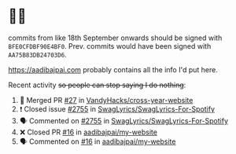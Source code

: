 # 👋🏻
<!--
**aadibajpai/aadibajpai** is a ✨ _special_ ✨ repository because its `README.md` (this file) appears on your GitHub profile.
-->
commits from like 18th September onwards should be signed with `BFE0CFDBF90E4BF0`. Prev. commits would have been signed with `AA75B83DB24703D6`.

https://aadibajpai.com probably contains all the info I'd put here.

Recent activity ~~so people can stop saying I do nothing~~:
<!--START_SECTION:activity-->
1. 🎉 Merged PR [#27](https://github.com/VandyHacks/cross-year-website/pull/27) in [VandyHacks/cross-year-website](https://github.com/VandyHacks/cross-year-website)
2. ❗️ Closed issue [#2755](https://github.com/SwagLyrics/SwagLyrics-For-Spotify/issues/2755) in [SwagLyrics/SwagLyrics-For-Spotify](https://github.com/SwagLyrics/SwagLyrics-For-Spotify)
3. 🗣 Commented on [#2755](https://github.com/SwagLyrics/SwagLyrics-For-Spotify/issues/2755) in [SwagLyrics/SwagLyrics-For-Spotify](https://github.com/SwagLyrics/SwagLyrics-For-Spotify)
4. ❌ Closed PR [#16](https://github.com/aadibajpai/my-website/pull/16) in [aadibajpai/my-website](https://github.com/aadibajpai/my-website)
5. 🗣 Commented on [#16](https://github.com/aadibajpai/my-website/issues/16) in [aadibajpai/my-website](https://github.com/aadibajpai/my-website)
<!--END_SECTION:activity-->
